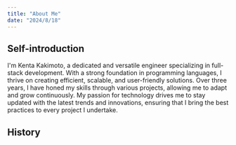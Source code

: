 ```yaml
---
title: "About Me"
date: "2024/8/18"
---
```


## Self-introduction
I'm Kenta Kakimoto, a dedicated and versatile engineer specializing in full-stack development.
With a strong foundation in programming languages, I thrive on creating efficient, scalable, and user-friendly solutions.
Over three years, I have honed my skills through various projects, allowing me to adapt and grow continuously. My passion for technology drives me to stay updated with the latest trends and innovations, ensuring that I bring the best practices to every project I undertake.

## History
